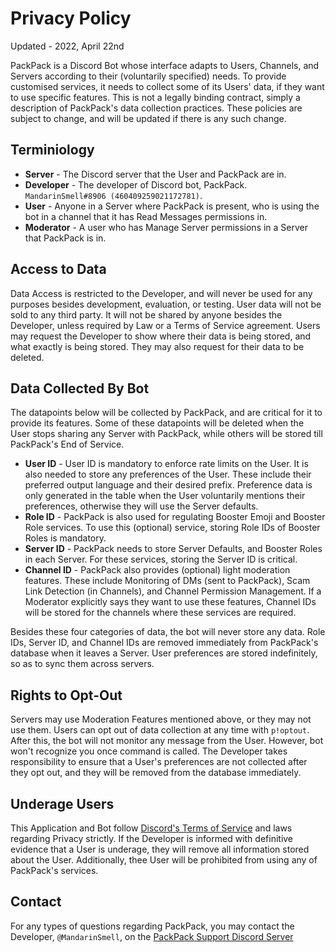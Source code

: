 # Privacy Policy

Updated - 2022, April 22nd

PackPack is a Discord Bot whose interface adapts to Users, Channels, and Servers according to their (voluntarily specified) needs. To provide customised services, it needs to collect some of its Users' data, if they want to use specific features. This is not a legally binding contract, simply a description of PackPack's data collection practices. These policies are subject to change, and will be updated if there is any such change.

## Terminiology

* **Server** - The Discord server that the User and PackPack are in.
* **Developer** - The developer of Discord bot, PackPack. `MandarinSmell#8906 (460409259021172781)`.
* **User** - Anyone in a Server where PackPack is present, who is using the bot in a channel that it has Read Messages permissions in.
* **Moderator** - A user who has Manage Server permissions in a Server that PackPack is in.

## Access to Data

Data Access is restricted to the Developer, and will never be used for any purposes besides development, evaluation, or testing. User data will not be sold to any third party. It will not be shared by anyone besides the Developer, unless required by Law or a Terms of Service agreement. Users may request the Developer to show where their data is being stored, and what exactly is being stored. They may also request for their data to be deleted.

## Data Collected By Bot

The datapoints below will be collected by PackPack, and are critical for it to provide its features. Some of these datapoints will be deleted when the User stops sharing any Server with PackPack, while others will be stored till PackPack's End of Service.

* **User ID** - User ID is mandatory to enforce rate limits on the User. It is also needed to store any preferences of the User. These include their preferred output language and their desired prefix. Preference data is only generated in the table when the User voluntarily mentions their preferences, otherwise they will use the Server defaults.
* **Role ID** - PackPack is also used for regulating Booster Emoji and Booster Role services. To use this (optional) service, storing Role IDs of Booster Roles is mandatory.
* **Server ID** - PackPack needs to store Server Defaults, and Booster Roles in each Server. For these services, storing the Server ID is critical.
* **Channel ID** - PackPack also provides (optional) light moderation features. These include Monitoring of DMs (sent to PackPack), Scam Link Detection (in Channels), and Channel Permission Management. If a Moderator explicitly says they want to use these features, Channel IDs will be stored for the channels where these services are required.

Besides these four categories of data, the bot will never store any data. Role IDs, Server ID, and Channel IDs are removed immediately from PackPack's database when it leaves a Server. User preferences are stored indefinitely, so as to sync them across servers.

## Rights to Opt-Out

Servers may use Moderation Features mentioned above, or they may not use them. Users can opt out of data collection at any time with `p!optout`. After this, the bot will not monitor any message from the User. However, bot won't recognize you once command is called. The Developer takes responsibility to ensure that a User's preferences are not collected after they opt out, and they will be removed from the database immediately.

## Underage Users

This Application and Bot follow [Discord's Terms of Service](https://discord.com/terms) and laws regarding Privacy strictly. If the Developer is informed with definitive evidence that a User is underage, they will remove all information stored about the User. Additionally, thee User will be prohibited from using any of PackPack's services.

## Contact

For any types of questions regarding PackPack, you may contact the Developer, `@MandarinSmell`, on the [PackPack Support Discord Server](https://discord.gg/eb2NRCs9)
